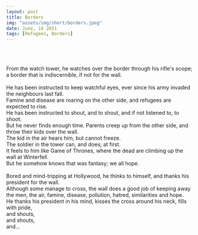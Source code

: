 ```yaml
---
layout: post
title: Borders
img: "assets/img/short/borders.jpeg"
date: June, 14 2021
tags: [Refugees, Borders]
---
```


<br><br>
<div align="left">

From the watch tower, he watches over the border through his rifle's scope; <br>
a border that is indiscernible, if not for the wall. <br>   
He has been instructed to keep watchful eyes, ever since his army invaded the neighbours last fall. <br>
Famine and disease are roaring on the other side, and refugees are expected to rise. <br>
He has been instructed to shout, and to shout, and if not listened to, to shoot.<br>
But he never finds enough time. Parents creep up from the other side, and throw their kids over the wall. <br>
The kid in the air hears him, but cannot freeze. <br>
The soldier in the tower can, and does; at first. <br>
It feels to him like Game of Thrones, where the dead are climbing up the wall at Winterfell. <br>
But he somehow knows that was fantasy; we all hope. <br>  
Bored and mind-tripping at Hollywood, he thinks to himself, and thanks his president for the wall. <br>
Although some manage to cross, the wall does a good job of keeping away the men, the air, famine, disease, pollution, hatred, similarities and hope. <br>
He thanks his president in his mind, kisses the cross around his neck, fills with pride, <br> and shouts, <br> and shouts, <br> and...
  
</div>
<br><br>
<br><br>
<br><br>
<br><br>
<br><br>
<br><br>
